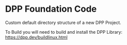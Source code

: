 # DPP Foundation Code
Custom default directory structure of a new DPP Project.

To Build you will need to build and install the DPP Library:
https://dpp.dev/buildlinux.html

